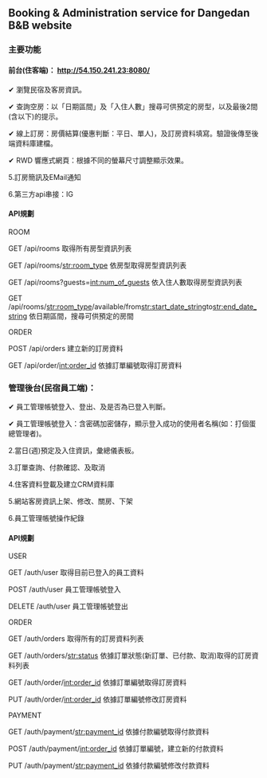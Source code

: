 ## Booking & Administration service for Dangedan B&B website

### 主要功能

#### 前台(住客端)： http://54.150.241.23:8080/

✔ 瀏覽民宿及客房資訊。

✔ 查詢空房：以「日期區間」及「入住人數」搜尋可供預定的房型，以及最後2間(含以下)的提示。

✔ 線上訂房：房價結算(優惠判斷：平日、單人)，及訂房資料填寫。驗證後傳至後端資料庫建檔。

✔ RWD 響應式網頁：根據不同的螢幕尺寸調整顯示效果。

5.訂房簡訊及EMail通知

6.第三方api串接：IG

#### API規劃

ROOM

GET /api/rooms 取得所有房型資訊列表

GET /api/rooms/<str:room_type> 依房型取得房型資訊列表

GET /api/rooms?guests=<int:num_of_guests> 依入住人數取得房型資訊列表

GET /api/rooms/<str:room_type>/available/from<str:start_date_string>to<str:end_date_string> 依日期區間，搜尋可供預定的房間

ORDER

POST /api/orders 建立新的訂房資料

GET /api/order/<int:order_id> 依據訂單編號取得訂房資料


### 管理後台(民宿員工端)：

✔ 員工管理帳號登入、登出、及是否為已登入判斷。

✔ 員工管理帳號登入：含密碼加密儲存，顯示登入成功的使用者名稱(如：打個蛋總管理者)。

2.當日(週)預定及入住資訊，彙總儀表板。

3.訂單查詢、付款確認、及取消

4.住客資料登載及建立CRM資料庫

5.網站客房資訊上架、修改、關房、下架

6.員工管理帳號操作紀錄

#### API規劃

USER

GET /auth/user 取得目前已登入的員工資料

POST /auth/user 員工管理帳號登入

DELETE /auth/user 員工管理帳號登出

ORDER

GET /auth/orders 取得所有的訂房資料列表

GET /auth/orders/<str:status> 依據訂單狀態(新訂單、已付款、取消)取得的訂房資料列表

GET /auth/order/<int:order_id> 依據訂單編號取得訂房資料

PUT /auth/order/<int:order_id> 依據訂單編號修改訂房資料

PAYMENT

GET /auth/payment/<str:payment_id> 依據付款編號取得付款資料

POST /auth/payment/<int:order_id> 依據訂單編號，建立新的付款資料

PUT /auth/payment/<str:payment_id> 依據付款編號修改付款資料